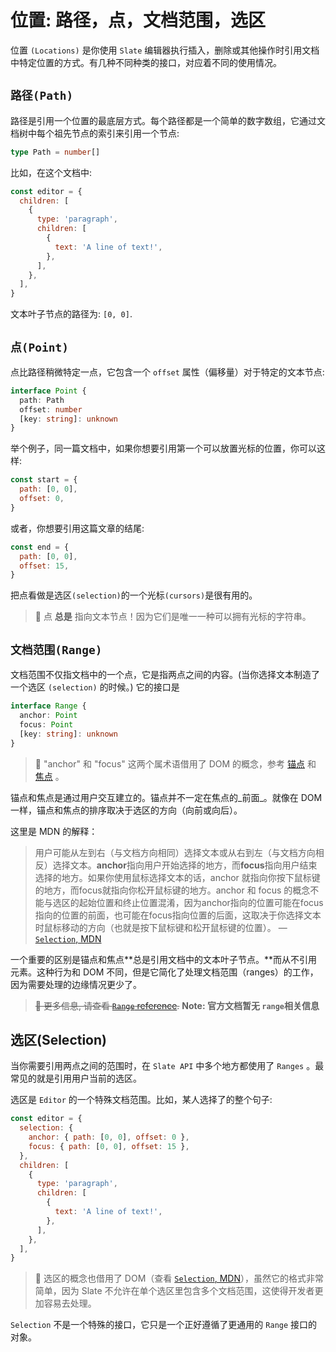 # 位置: 路径，点，文档范围，选区

位置 `(Locations)` 是你使用 `Slate` 编辑器执行插入，删除或其他操作时引用文档中特定位置的方式。有几种不同种类的接口，对应着不同的使用情况。

## `路径(Path)`

路径是引用一个位置的最底层方式。每个路径都是一个简单的数字数组，它通过文档树中每个祖先节点的索引来引用一个节点:

```ts
type Path = number[]
```

比如，在这个文档中:

```js
const editor = {
  children: [
    {
      type: 'paragraph',
      children: [
        {
          text: 'A line of text!',
        },
      ],
    },
  ],
}
```

文本叶子节点的路径为: `[0, 0]`.

## `点(Point)`

点比路径稍微特定一点，它包含一个 `offset` 属性（偏移量）对于特定的文本节点:

```ts
interface Point {
  path: Path
  offset: number
  [key: string]: unknown
}
```

举个例子，同一篇文档中，如果你想要引用第一个可以放置光标的位置，你可以这样:

```js
const start = {
  path: [0, 0],
  offset: 0,
}
```

或者，你想要引用这篇文章的结尾:

```js
const end = {
  path: [0, 0],
  offset: 15,
}
```

把点看做是选区`(selection)`的一个光标`(cursors)`是很有用的。

> 🤖 点 **总是** 指向文本节点！因为它们是唯一一种可以拥有光标的字符串。

## `文档范围(Range)`

文档范围不仅指文档中的一个点，它是指两点之间的内容。(当你选择文本制造了一个选区 `(selection)` 的时候。) 它的接口是

```ts
interface Range {
  anchor: Point
  focus: Point
  [key: string]: unknown
}
```

> 🤖 "anchor" 和 "focus" 这两个属术语借用了 DOM 的概念，参考 [锚点](https://developer.mozilla.org/zh-CN/docs/Web/API/Selection/anchorNode) 和 [焦点](https://developer.mozilla.org/zh-CN/docs/Web/API/Selection/focusNode) 。

锚点和焦点是通过用户交互建立的。锚点并不一定在焦点的_前面_。就像在 DOM 一样，锚点和焦点的排序取决于选区的方向（向前或向后）。

这里是 MDN 的解释：

> 用户可能从左到右（与文档方向相同）选择文本或从右到左（与文档方向相反）选择文本。**anchor**指向用户开始选择的地方，而**focus**指向用户结束选择的地方。如果你使用鼠标选择文本的话，anchor 就指向你按下鼠标键的地方，而focus就指向你松开鼠标键的地方。anchor 和 focus 的概念不能与选区的起始位置和终止位置混淆，因为anchor指向的位置可能在focus指向的位置的前面，也可能在focus指向位置的后面，这取决于你选择文本时鼠标移动的方向（也就是按下鼠标键和松开鼠标键的位置）。 — [`Selection`, MDN](https://developer.mozilla.org/zh-CN/docs/Web/API/Selection)

一个重要的区别是锚点和焦点**总是引用文档中的文本叶子节点。**而从不引用元素。这种行为和 DOM 不同，但是它简化了处理文档范围（ranges）的工作，因为需要处理的边缘情况更少了。

> ~~🤖 更多信息, 请查看 [`Range` reference](../reference/slate/range.md).~~  **Note: 官方文档暂无 `range`相关信息**

## 选区(Selection)

当你需要引用两点之间的范围时，在 `Slate API` 中多个地方都使用了 `Ranges` 。最常见的就是引用用户当前的选区。

选区是 `Editor` 的一个特殊文档范围。比如，某人选择了的整个句子:

```js
const editor = {
  selection: {
    anchor: { path: [0, 0], offset: 0 },
    focus: { path: [0, 0], offset: 15 },
  },
  children: [
    {
      type: 'paragraph',
      children: [
        {
          text: 'A line of text!',
        },
      ],
    },
  ],
}
```

> 🤖 选区的概念也借用了 DOM（查看 [`Selection`, MDN](https://developer.mozilla.org/zh-CN/docs/Web/API/Selection)），虽然它的格式非常简单，因为 Slate 不允许在单个选区里包含多个文档范围，这使得开发者更加容易去处理。

`Selection` 不是一个特殊的接口，它只是一个正好遵循了更通用的 `Range` 接口的对象。

